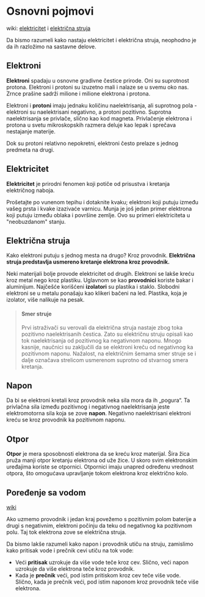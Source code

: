 # Osnovni pojmovi

wiki: [elektricitet](https://sh.wikipedia.org/wiki/Elektricitet) i [električna struja](https://sh.wikipedia.org/wiki/Elektri%C4%8Dna_struja)

Da bismo razumeli kako nastaju elektricitet i električna struja, neophodno je da ih razložimo na sastavne delove.

## Elektroni

**Elektroni** spadaju u osnovne gradivne čestice prirode. Oni su suprotnost protona. Elektroni i protoni su izuzetno mali i nalaze se u svemu oko nas. Zrnce prašine sadrži milione i milione elektrona i protona.

Elektroni i **protoni** imaju jednaku količinu naelektrisanja, ali suprotnog pola - elektroni su naelektrisani negativno, a protoni pozitivno. Suprotna naelektrisanja se privlače, slično kao kod magneta. Privlačenje elektrona i protona u svetu mikroskopskih razmera deluje kao lepak i sprečava nestajanje materije.

Dok su protoni relativno nepokretni, elektroni često prelaze s jednog predmeta na drugi. 

## Elektricitet

**Elektricitet** je prirodni fenomen koji potiče od prisustva i kretanja električnog naboja.

Prošetajte po vunenom tepihu i dotaknite kvaku; elektroni koji putuju između vašeg prsta i kvake izazivaće varnicu. Munja je još jedan primer elektrona koji putuju između oblaka i površine zemlje. Ovo su primeri elektriciteta u "neobuzdanom" stanju.

## Električna struja

Kako elektroni putuju s jednog mesta na drugo? Kroz provodnik. **Električna struja predstavlja usmereno kretanje elektrona kroz provodnik.**

Neki materijali bolje provode elektricitet od drugih. Elektroni se lakše kreću kroz metal nego kroz plastiku. Uglavnom se kao **provodnici** koriste bakar i aluminijum. Najčešće korišćeni **izolatori** su plastika i staklo. Slobodni elektroni se u metalu ponašaju kao klikeri bačeni na led. Plastika, koja je izolator, više nalikuje na pesak. 

> #### Smer struje
> Prvi istraživači su verovali da električna stru­ja nastaje zbog toka pozitivno naelektri­sanih čestica. Zato su električnu struju opisali kao tok naelektrisanja od pozitivnog ka negativnom naponu. Mnogo kasnije, naučnici su zaključili da se elektroni kreču od negativnog ka pozitiv­nom naponu. Nažalost, na električnim šemama smer struje se i dalje označava streli­com usmerenom suprotno od stvarnog smera kretanja.

## Napon

Da bi se elektroni kretali kroz provodnik neka sila mora da ih „pogura“. Ta privlačna sila između pozitivnog i negativnog naelektrisanja jeste elektromotorna sila koja se zove **napon**. Negativno naelektrisani elektroni kreću se kroz provodnik ka pozitivnom naponu.

## Otpor

**Otpor** je mera sposobnosti elektrona da se kreću kroz materijal. Šira žica pruža manji otpor kretanju elektrona od uže žice. U skoro svim elektronskim uređajima koriste se otpornici. Otpornici imaju unapred određenu vrednost otpora, što omogućava upravljanje tokom elektrona kroz električno kolo.

## Poređenje sa vodom

[wiki](https://sh.wikipedia.org/wiki/Hidrauli%C4%8Dka_analogija)

Ako uzmemo provodnik i jedan kraj povežemo s pozitivnim polom baterije a drugi s negativnim, elektroni počinju da teku od negativnog ka pozitivnom polu. Taj tok elektrona zove se električna struja. 

Da bismo lakše razumeli kako napon i provodnik utiču na struju, zamislimo kako pritisak vode i prečnik cevi utiču na tok vode:

* Veći **pritisak** uzrokuje da više vode teče kroz cev. Slično, veći napon uzrokuje da više elektrona teče kroz provodnik.
* Kada je **prečnik** veći, pod istim pritiskom kroz cev teče više vode. Slično, kada je prečnik veći, pod istim naponom kroz provodnik teče više elektrona.
